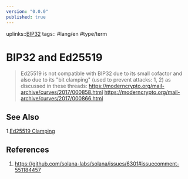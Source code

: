 ```yaml
---
version: "0.0.0"
published: true
---
```

uplinks::[BIP32](./BIP32.md)
tags:: #lang/en #type/term 
# BIP32 and Ed25519
> Ed25519 is not compatible with BIP32 due to its small cofactor and also due to its "bit clamping" (used to prevent attacks: 1, 2) as discussed in these threads:
> https://moderncrypto.org/mail-archive/curves/2017/000858.html
> https://moderncrypto.org/mail-archive/curves/2017/000866.html

## See Also
1.[Ed25519 Clamping](./Ed25519%20Clamping.md)

## References
1. https://github.com/solana-labs/solana/issues/6301#issuecomment-551184457
